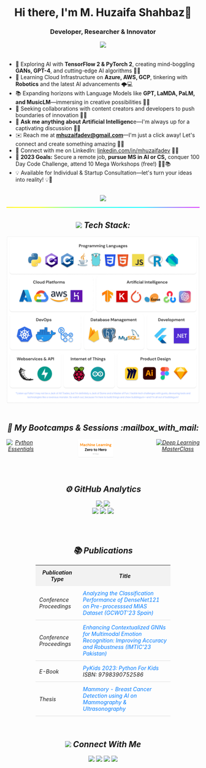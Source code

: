 <div align ="center"><h1><b> Hi there, I'm M. Huzaifa Shahbaz👋 </h1></b></div>

<div align ="center"><h3><b> Developer, Researcher & Innovator </h3></b></div>

<div align = "center">
<img src = "https://komarev.com/ghpvc/?username=mhuzaifadev">
</div>
<br>



- 🔭 Exploring AI with **TensorFlow 2 & PyTorch 2**, creating mind-boggling **GANs, GPT-4**, and cutting-edge AI algorithms 🚀🧠
- 🌱 Learning Cloud Infrastructure on **Azure, AWS, GCP**, tinkering with **Robotics** and the latest AI advancements 🌩️💻
- 📚 Expanding horizons with Language Models like **GPT, LaMDA, PaLM, and MusicLM**—immersing in creative possibilities 📝🎶
- 👯 Seeking collaborations with content creators and developers to push boundaries of innovation 🤝🌟
- 💬 **Ask me anything about Artificial Intelligenc**e—I'm always up for a captivating discussion 🤖💡
- ✉️ Reach me at **mhuzaifadev@gmail.com**—I'm just a click away! Let's connect and create something amazing 📩🌐
- 💼 Connect with me on LinkedIn: [linkedin.com/in/mhuzaifadev](https://linkedin.com/in/mhuzaifadev) 🤝🔗
- 🥅 **2023 Goals:** Secure a remote job, **pursue MS in AI or CS,** conquer 100 Day Code Challenge, attend 10 Mega Workshops (free!) 💪🎯📚
- 💡 Available for Individual & Startup Consultation—let's turn your ideas into reality! 💡🚀

<br>
 <div align ="center">
<img src = "https://github-profile-trophy.vercel.app/?username=mhuzaifadev&margin-w=15&no-bg=true&rank=-?" width = "90%">
</div>
<img src="https://raw.githubusercontent.com/khoa083/khoa/main/Khoa_ne/img/Rainbow.gif" width="100%">
<br>
 <div align ="center"><h2><i><img src="https://media.giphy.com/media/WUlplcMpOCEmTGBtBW/giphy.gif" width="40"> Tech Stack: </h2><i></div>
<img src="https://raw.githubusercontent.com/mhuzaifadev/mhuzaifadev/main/mhuzaifadev-tech-stack-profile.png">
<br><br>
<div align ="center"><h2><i>📢 My Bootcamps & Sessions :mailbox_with_mail: </h2><i></div>
    
<div align = "center">
<div style="display: flex; justify-content: space-between; margin-bottom: 20px;">
    <a href="https://github.com/mhuzaifadev">
        <img src="https://raw.github.com/mhuzaifadev/mhuzaifadev/main/Python%20Essentials.png" alt="Python Essentials" style="width: 30%; object-fit: cover;">
    </a>
    <a href="https://github.com/mhuzaifadev">
        <img src="https://raw.githubusercontent.com/mhuzaifadev/mhuzaifadev/main/ML%20Zero%20to%20Hero.png" alt="ML Zero to Hero" style="width: 30%; object-fit: cover;">
    </a>
    <a href="https://github.com/mhuzaifadev">
        <img src="https://raw.github.com/mhuzaifadev/mhuzaifadev/main/Deep%20Learning%20MasterClass.png" alt="Deep Learning MasterClass" style="width: 30%; object-fit: cover;">
    </a>
</div>
</div>
<br>

<div align ="center"><h2><i>⚙️ GitHub Analytics</i></h2> </div>


<p align="center">
<a href="https://github.com/mhuzaifadev">
  <img height="170em" src="https://github-readme-stats.vercel.app/api?username=mhuzaifadev&show_icons=true&theme=transparent&include_all_commits=true&count_private=true"/>
  <img height="170em" src="https://github-readme-stats-eight-theta.vercel.app/api/top-langs/?username=mhuzaifadev&layout=compact&langs_count=8&theme=transparent"/>
</a><br><img src = "https://64.media.tumblr.com/17fea920ff36ef4f5b877d5216a7aad9/tumblr_mo9xje8zZ41qcbiufo1_1280.gif" height = "90em">
  <img width="68%" src="https://github-readme-streak-stats.herokuapp.com?user=mhuzaifadev&theme=transparent&border_radius=4.7" />
 <img src = "https://octodex.github.com/images/daftpunktocat-guy.gif" height = "90em">
</p>
<br><br>
<div align ="center"><h2><i>📚 Publications </h2><i></div>

<div align = "center">

<table style="width: 70%; border-collapse: collapse;">
    <tr>
        <th style="padding: 10px; background-color: #f2f2f2;">Publication Type</th>
        <th style="padding: 10px; background-color: #f2f2f2;">Title</th>
    </tr>
    <tr>
        <td style="padding: 10px; border-bottom: 1px solid #ddd;">Conference Proceedings</td>
        <td style="padding: 10px; border-bottom: 1px solid #ddd;"><a href="https://ieeexplore.ieee.org/document/10064663" style="color: #007bff; text-decoration: none;">Analyzing the Classification Performance of DenseNet121 on Pre-processsed MIAS Dataset (GCWOT'23 Spain)</a></td>
    </tr>
    <tr>
        <td style="padding: 10px; border-bottom: 1px solid #ddd;">Conference Proceedings</td>
        <td style="padding: 10px; border-bottom: 1px solid #ddd;"><a href="https://ieeexplore.ieee.org/document/10064663" style="color: #007bff; text-decoration: none;">Enhancing Contextualized GNNs for Multimodal Emotion Recognition: Improving Accuracy and Robustness (IMTIC'23 Pakistan)</a></td>
    </tr>
    <tr>
        <td style="padding: 10px; border-bottom: 1px solid #ddd;">E-Book</td>
        <td style="padding: 10px; border-bottom: 1px solid #ddd;">
            <a href="https://www.amazon.com/PyKids-2023-Muhammad-Huzaifa-Shahbaz-ebook/dp/B0C1YBFWZV" style="color: #007bff; text-decoration: none;">PyKids 2023: Python For Kids</a><br>
            ISBN: 9798390752586
        </td>
    </tr>
    <tr>
        <td style="padding: 10px; border-bottom: 1px solid #ddd;">Thesis</td>
        <td style="padding: 10px; border-bottom: 1px solid #ddd;"><a href="https://figshare.com/articles/thesis/Mammory_-_Breast_Cancer_Detection_using_AI_on_Mammography_Ultrasonography_-_FYP_Report/22340170" style="color: #007bff; text-decoration: none;">Mammory - Breast Cancer Detection using AI on Mammography & Ultrasonography</a></td>
    </tr>
</table>
</div>

 

 
<br>

<div align ="center"><h2><b>  <img src="https://raw.githubusercontent.com/rajput2107/rajput2107/master/Assets/Handshake.gif" width="60"> Connect With Me</b></h2></div>
<p align="center">
<a href="https://www.mhuzaifa.com"><img src="https://img.shields.io/badge/-mhuzaifa.com-3423A6?style=flat&logo=Google-Chrome&logoColor=white"/></a>
<a href="https://linkedin.com/in/mhuzaifadev"><img src="https://img.shields.io/badge/-M%20Huzaifa-0077B5?style=flat&logo=Linkedin&logoColor=white"/></a>
<a href="mailto:mhuzaifadev@gmail.com"><img src="https://img.shields.io/badge/-mhuzaifadev@gmail.com-D14836?style=flat&logo=Gmail&logoColor=white"/></a>
<a href="https://facebook.com/mhuzaifadev"><img src="https://img.shields.io/badge/-@mhuzaifadev-1877F2?style=flat&logo=Facebook&logoColor=white"/></a>
</p>
